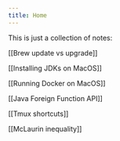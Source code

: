 ```yaml
---
title: Home
---
```

This is just a collection of notes:

[[Brew update vs upgrade]]

[[Installing JDKs on MacOS]]

[[Running Docker on MacOS]]

[[Java Foreign Function API]]

[[Tmux shortcuts]]

[[McLaurin inequality]]
